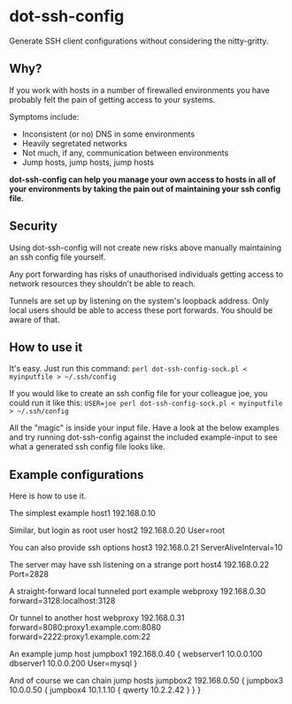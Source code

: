 dot-ssh-config
==============

Generate SSH client configurations without considering the nitty-gritty.

Why?
----

If you work with hosts in a number of firewalled environments you have
probably felt the pain of getting access to your systems.

Symptoms include:
* Inconsistent (or no) DNS in some environments
* Heavily segretated networks
* Not much, if any, communication between environments
* Jump hosts, jump hosts, jump hosts

**dot-ssh-config can help you manage your own access to hosts in all of
your environments by taking the pain out of maintaining your ssh config
file.**

Security
--------

Using dot-ssh-config will not create new risks above manually maintaining an
ssh config file yourself.

Any port forwarding has risks of unauthorised individuals getting access
to network resources they shouldn't be able to reach.

Tunnels are set up by listening on the system's loopback address. Only
local users should be able to access these port forwards.
You should be aware of that.

How to use it
-------------

It's easy. Just run this command: `perl dot-ssh-config-sock.pl < myinputfile > ~/.ssh/config`

If you would like to create an ssh config file for your colleague joe,
you could run it like this: `USER=joe perl dot-ssh-config-sock.pl < myinputfile > ~/.ssh/config`

All the "magic" is inside your input file. Have a look at the below
examples and try running dot-ssh-config against the included example-input
to see what a generated ssh config file looks like.

Example configurations
----------------------

Here is how to use it.

The simplest example
    host1 192.168.0.10

Similar, but login as root user
    host2 192.168.0.20 User=root
    
You can also provide ssh options
    host3 192.168.0.21 ServerAliveInterval=10
    
The server may have ssh listening on a strange port
    host4 192.168.0.22 Port=2828
    
A straight-forward local tunneled port example
    webproxy 192.168.0.30 forward=3128:localhost:3128
    
Or tunnel to another host
    webproxy 192.168.0.31 forward=8080:proxy1.example.com:8080 forward=2222:proxy1.example.com:22
    
An example jump host
    jumpbox1 192.168.0.40 {
      webserver1 10.0.0.100
      dbserver1 10.0.0.200 User=mysql
    }
    
And of course we can chain jump hosts
    jumpbox2 192.168.0.50 {
      jumpbox3 10.0.0.50 {
        jumpbox4 10.1.1.10 {
          qwerty 10.2.2.42
        }
      }
    }
